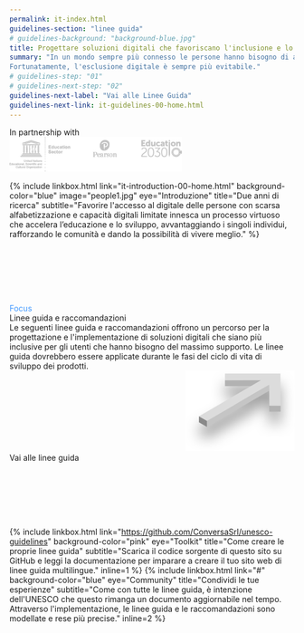 ```yaml
---
permalink: it-index.html
guidelines-section: "linee guida"
# guidelines-background: "background-blue.jpg"
title: Progettare soluzioni digitali che favoriscano l'inclusione e lo sviluppo delle competenze digitali&#58; linee guida
summary: "In un mondo sempre più connesso le persone hanno bisogno di alfabetizzazione e competenze digitali per lavorare, vivere, imparare e comunicare in modo produttivo. Senza queste competenze, gli individui si trovano ad affrontare l'emarginazione non solo nel mondo fisico, ma anche in quello digitale.
Fortunatamente, l'esclusione digitale è sempre più evitabile."
# guidelines-step: "01"
# guidelines-next-step: "02"
guidelines-next-label: "Vai alle Linee Guida"
guidelines-next-link: it-guidelines-00-home.html
---
```

<div class="in-partnership-with-box">
In partnership with<br/>
<a href="en-partners.html"><img src="images/footer-logo.png" /></a>
</div>

{% include linkbox.html
link="it-introduction-00-home.html"
background-color="blue"
image="people1.jpg"
eye="Introduzione"
title="Due anni di ricerca"
subtitle="Favorire l'accesso al digitale delle persone con scarsa alfabetizzazione e capacità digitali limitate innesca un processo virtuoso che accelera l’educazione e lo sviluppo, avvantaggiando i singoli individui, rafforzando le comunità e dando la possibilità di vivere meglio."
%}

<div class="linkbox linkbox-gotoguidelines" style="background-image: url('images/background-black@2x.jpg'); padding-top: 100px; padding-bottom: 100px;" onclick="window.location.href='it-guidelines-00-home.html'">
	<div class="linkbox-field-eye" style="color: #4299FF">Focus</div>
	<div class="linkbox-field-title">Linee guida e raccomandazioni</div>
	<div class="linkbox-field-subtitle"> Le seguenti linee guida e raccomandazioni offrono un percorso per la progettazione e l'implementazione di soluzioni digitali che siano più inclusive per gli utenti che hanno bisogno del massimo supporto. Le linee guida dovrebbero essere applicate durante le fasi del ciclo di vita di sviluppo dei prodotti.
</div>
	<div style="text-align: right">
		<img class="linkbox-gotoguidelines-arrow" src="images/3darrow.png" />
	</div>
	<div class="linkbox-btn linkbox-btn-plus">
		<span class="next-step-btn">Vai alle linee guida</span>
	</div>
</div>

{% include linkbox.html
link="https://github.com/ConversaSrl/unesco-guidelines"
background-color="pink"
eye="Toolkit"
title="Come creare le proprie linee guida"
subtitle="Scarica il codice sorgente di questo sito su GitHub e leggi la documentazione per imparare a creare il tuo sito web di linee guida multilingue."
inline=1
%}
{% include linkbox.html
link="#"
background-color="blue"
eye="Community"
title="Condividi le tue esperienze"
subtitle="Come con tutte le linee guida, è intenzione dell'UNESCO che questo rimanga un documento aggiornabile nel tempo. Attraverso l'implementazione, le linee guida e le raccomandazioni sono modellate e rese più precise."
inline=2
%}
